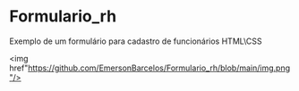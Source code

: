 # Formulario_rh
Exemplo de um formulário para cadastro de funcionários HTML\CSS

<img href"https://github.com/EmersonBarcelos/Formulario_rh/blob/main/img.png"/>
